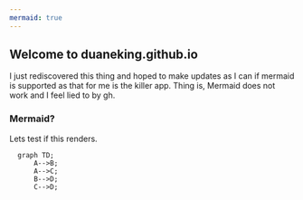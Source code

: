 ```yaml
---
mermaid: true
---
```


## Welcome to duaneking.github.io

I just rediscovered this thing and hoped  to make updates as I can if mermaid is supported as that for me is the killer app.  Thing is, Mermaid does not work and I feel lied to by gh.

### Mermaid?

Lets test if this renders.

```mermaid
  graph TD;
      A-->B;
      A-->C;
      B-->D;
      C-->D;
```

